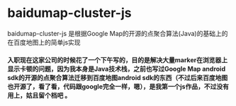 # baidumap-cluster-js
baidumap-cluster-js 是根据Google Map的开源的点聚合算法(Java)的基础上的在百度地图上的简单js实现

#### 入职现在这家公司的时候花了一个下午写的，目的是解决大量marker在浏览器上显示卡顿的问题，因为我本身是Java技术栈，之前也写过Google Map android sdk的开源的点聚合算法迁移到百度地图android sdk的东西（不过后来百度地图也开源了，看了看，代码跟google完全一样，嗯），是我第一个js作品，不过没有用上，姑且留个档吧 。
